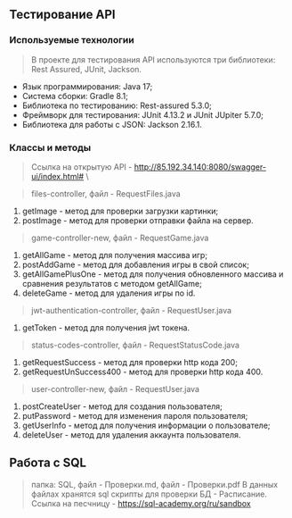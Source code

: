 ## Тестирование API
### Используемые технологии
> В проекте для тестирования API используются три библиотеки: Rest Assured, JUnit, Jackson.
* Язык программирования: Java 17;
* Cистема сборки: Gradle 8.1;
* Библиотека по тестированию: Rest-assured 5.3.0;
* Фреймворк для тестирования: JUnit 4.13.2 и JUnit JUpiter 5.7.0;
* Библиотека для работы с JSON: Jackson 2.16.1.
### Классы и методы
>Ссылка на открытую API - http://85.192.34.140:8080/swagger-ui/index.html# \

>files-controller, файл - RequestFiles.java
1. getImage - метод для проверки загрузки картинки;
2. postImage - метод для проверки отправки файла на сервер.
>game-controller-new, файл - RequestGame.java
1. getAllGame - метод для получения массива игр;
2. postAddGame - метод для добавления игры в свой список;
3. getAllGamePlusOne - метод для получения обновленного массива и сравнения результатов с методом getAllGame;
4. deleteGame - метод для удаления игры по id.
>jwt-authentication-controller, файл - RequestUser.java
1. getToken - метод для получения jwt токена.
>status-codes-controller, файл - RequestStatusCode.java
1. getRequestSuccess - метод для проверки http кода 200;
2. getRequestUnSuccess400 - метод для проверки http кода 400.
>user-controller-new, файл - RequestUser.java
1. postCreateUser - метод для создания пользователя;
2. putPassword - метод для изменения пароля пользователя;
3. getUserInfo - метод для получения информации о пользователе;
4. deleteUser - метод для удаления аккаунта пользователя.

## Работа с SQL
>папка: SQL, файл - Проверки.md, файл - Проверки.pdf
В данных файлах хранятся sql скрипты для проверки БД - Расписание. \
Ссылка на песчницу - https://sql-academy.org/ru/sandbox
